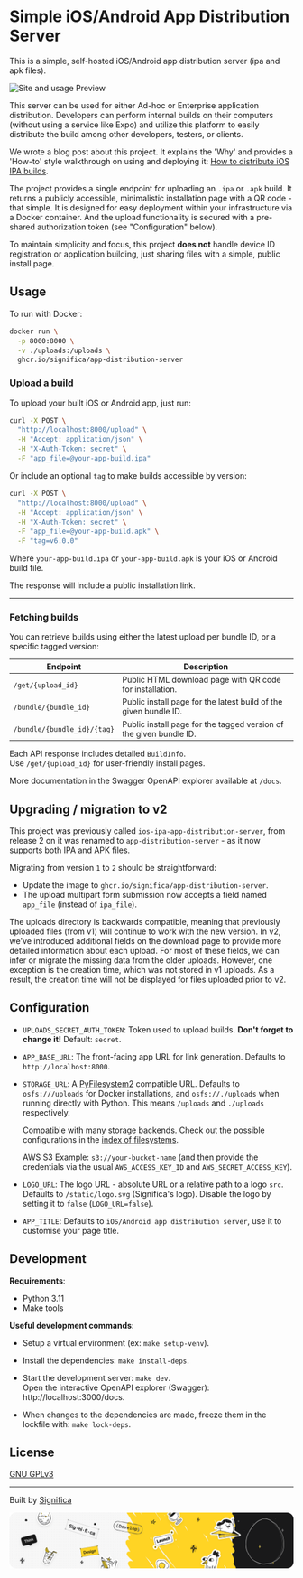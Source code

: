 # Simple iOS/Android App Distribution Server

This is a simple, self-hosted iOS/Android app distribution server (ipa and apk files).

![Site and usage Preview](images/preview.png)

This server can be used for either Ad-hoc or Enterprise application distribution.
Developers can perform internal builds on their computers (without using a service like Expo)
and utilize this platform to easily distribute the build among other developers, testers,
or clients.

We wrote a blog post about this project. It explains the 'Why' and provides a 'How-to' style
walkthrough on using and deploying it: [How to distribute iOS IPA builds][blog post].

The project provides a single endpoint for uploading an `.ipa` or `.apk` build. It returns a
publicly accessible, minimalistic installation page with a QR code - that simple. It is designed
for easy deployment within your infrastructure via a Docker container. And the upload functionality
is secured with a pre-shared authorization token (see "Configuration" below).

To maintain simplicity and focus, this project **does not** handle device ID registration or
application building, just sharing files with a simple, public install page.

## Usage

To run with Docker:

```sh
docker run \
  -p 8000:8000 \
  -v ./uploads:/uploads \
  ghcr.io/significa/app-distribution-server
```

### Upload a build

To upload your built iOS or Android app, just run:

```sh
curl -X POST \
  "http://localhost:8000/upload" \
  -H "Accept: application/json" \
  -H "X-Auth-Token: secret" \
  -F "app_file=@your-app-build.ipa"
```

Or include an optional `tag` to make builds accessible by version:

```sh
curl -X POST \
  "http://localhost:8000/upload" \
  -H "Accept: application/json" \
  -H "X-Auth-Token: secret" \
  -F "app_file=@your-app-build.apk" \
  -F "tag=v6.0.0"
```

Where `your-app-build.ipa` or `your-app-build.apk` is your iOS or Android build file.

The response will include a public installation link.

---

### Fetching builds

You can retrieve builds using either the latest upload per bundle ID, or a specific tagged version:

| Endpoint                                      | Description                                                              |
|----------------------------------------------|--------------------------------------------------------------------------|
| `/get/{upload_id}`                           | Public HTML download page with QR code for installation.                |
| `/bundle/{bundle_id}`                        | Public install page for the latest build of the given bundle ID.        |
| `/bundle/{bundle_id}/{tag}`                  | Public install page for the tagged version of the given bundle ID.      |

Each API response includes detailed `BuildInfo`.  
Use `/get/{upload_id}` for user-friendly install pages.

More documentation in the Swagger OpenAPI explorer available at `/docs`.


## Upgrading / migration to v2

This project was previously called `ios-ipa-app-distribution-server`, from release 2 on it was
renamed to `app-distribution-server` - as it now supports both IPA and APK files.

Migrating from version `1` to `2` should be straightforward:

- Update the image to `ghcr.io/significa/app-distribution-server`.
- The upload multipart form submission now accepts a field named `app_file` (instead of `ipa_file`).

The uploads directory is backwards compatible, meaning that previously uploaded files (from v1) will
continue to work with the new version. In v2, we've introduced additional fields on the download
page to provide more detailed information about each upload. For most of these fields, we can infer
or migrate the missing data from the older uploads. However, one exception is the creation time,
which was not stored in v1 uploads. As a result, the creation time will not be displayed for files
uploaded prior to v2.

## Configuration

- `UPLOADS_SECRET_AUTH_TOKEN`: Token used to upload builds. **Don't forget to change it!**
  Default: `secret`.

- `APP_BASE_URL`: The front-facing app URL for link generation.
  Defaults to `http://localhost:8000`.

- `STORAGE_URL`: A [PyFilesystem2](https://github.com/PyFilesystem/pyfilesystem2) compatible URL.
  Defaults to `osfs:///uploads` for Docker installations, and `osfs://./uploads` when running
  directly with Python. This means `/uploads` and `./uploads` respectively.  

  Compatible with many storage backends. Check out the possible configurations in the
  [index of filesystems](https://www.pyfilesystem.org/page/index-of-filesystems/).
  
  AWS S3 Example: `s3://your-bucket-name` (and then provide the credentials via the usual
  `AWS_ACCESS_KEY_ID` and `AWS_SECRET_ACCESS_KEY`).

- `LOGO_URL`: The logo URL - absolute URL or a relative path to a logo `src`. Defaults to
  `/static/logo.svg` (Significa's logo). Disable the logo by setting it to `false`
  (`LOGO_URL=false`).

- `APP_TITLE`: Defaults to `iOS/Android app distribution server`, use it to customise your page
  title.

## Development

**Requirements**:

- Python 3.11
- Make tools

**Useful development commands**:

- Setup a virtual environment (ex: `make setup-venv`).

- Install the dependencies: `make install-deps`.

- Start the development server: `make dev`.  
  Open the interactive OpenAPI explorer (Swagger): http://localhost:3000/docs.

- When changes to the dependencies are made, freeze them in the lockfile with: `make lock-deps`.

## License

[GNU GPLv3](./LICENSE)

---

Built by [Significa](https://significa.co)


[Blog post]: https://significa.co/blog/how-to-distribute-ios-ipa-builds

[![significa's banner](https://github.com/significa/.github/blob/main/assets/significa-github-banner-small.png)](https://significa.co/)

